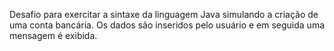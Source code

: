 Desafio para exercitar a sintaxe da linguagem Java simulando a criação de uma conta bancária. 
Os dados são inseridos pelo usuário e em seguida uma mensagem é exibida.
